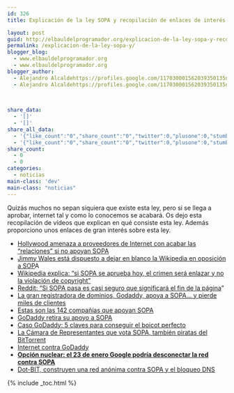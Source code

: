 ```yaml
---
id: 326
title: Explicación de la ley SOPA y recopilación de enlaces de interés

layout: post
guid: http://elbauldelprogramador.org/explicacion-de-la-ley-sopa-y-recopilacion-de-enlaces-de-interes/
permalink: /explicacion-de-la-ley-sopa-y/
blogger_blog:
  - www.elbauldelprogramador.org
  - www.elbauldelprogramador.org
blogger_author:
  - Alejandro Alcaldehttps://profiles.google.com/117030001562039350135noreply@blogger.com
  - Alejandro Alcaldehttps://profiles.google.com/117030001562039350135noreply@blogger.com

  
  
share_data:
  - '[]'
  - '[]'
share_all_data:
  - '{"like_count":"0","share_count":"0","twitter":0,"plusone":0,"stumble":0,"pinit":0,"count":0,"time":1333551742}'
  - '{"like_count":"0","share_count":"0","twitter":0,"plusone":0,"stumble":0,"pinit":0,"count":0,"time":1333551742}'
share_count:
  - 0
  - 0
categories:
  - noticias
main-class: 'dev'
main-class: "noticias"
---
```

Quizás muchos no sepan siquiera que existe esta ley, pero si se llega a aprobar, internet tal y como lo conocemos se acabará. Os dejo esta recopilación de vídeos que explican en qué consiste esta ley. Además proporciono unos enlaces de gran interés sobre esta ley.

<div style="text-align:center;">
  </p> 
  
  <p>
  </p>
  
  <p>
  </p>
</div>

  * <a target="_blank" href="http://alt1040.com/2011/11/hollywood-amenaza-a-proveedores-de-internet-con-acabar-las-relaciones-si-no-apoyan-sopa">Hollywood amenaza a proveedores de Internet con acabar las “relaciones” si no apoyan SOPA</a>
  * <a target="_blank" href="http://alt1040.com/2011/12/jimmy-wales-esta-dispuesto-a-dejar-en-blanco-la-wikipedia-en-oposicion-a-sopa">Jimmy Wales está dispuesto a dejar en blanco la Wikipedia en oposición a SOP</a>A
  * <a target="_blank" href="http://alt1040.com/2011/12/wikipedia-explica-si-sopa-se-acaba-aprobando-hoy-el-crimen-sera-enlazar-y-no-la-violacion-de-copyright">Wikipedia explica: “si SOPA se aprueba hoy, el crimen será enlazar y no la violación de copyright”</a>
  * <a target="_blank" href="http://alt1040.com/2011/12/reddit-si-sopa-pasa-es-casi-seguro-que-significara-el-fin-de-la-pagina">Reddit: “Si SOPA pasa es casi seguro que significará el fin de la página</a>”
  * <a target="_blank" href="http://alt1040.com/2011/12/la-gran-registradora-de-dominios-godaddy-apoya-a-sopa-y-pierde-miles-de-clientes">La gran registradora de dominios, Godaddy, apoya a SOPA… y pierde miles de clientes</a>
  * <a target="_blank" href="http://alt1040.com/2011/12/estas-son-las-142-companias-que-apoyan-sopa">Estas son las 142 compañías que apoyan SOPA</a>
  * <a target="_blank" href="http://alt1040.com/2011/12/godaddy-retira-su-apoyo-a-sopa">GoDaddy retira su apoyo a SOPA</a>
  * <a target="_blank" href="http://alt1040.com/2011/12/caso-godaddy-5-claves-para-conseguir-el-boicot-perfecto">Caso GoDaddy: 5 claves para conseguir el boicot perfecto</a>
  * <a target="_blank" href="http://alt1040.com/2011/12/la-camara-de-representantes-que-vota-sopa-tambien-piratas-del-bittorrent">La Cámara de Representantes que vota SOPA, también piratas del BitTorrent</a>
  * <a target="_blank" href="http://alt1040.com/2011/12/internet-contra-godaddy">Internet contra GoDaddy</a>
  * <a target="_blank" href="http://alt1040.com/2012/01/opcion-nuclear-el-23-de-enero-google-podria-desconectar-la-red-contra-sopa"><b>Opción nuclear: el 23 de enero Google podría desconectar la red contra SOPA</b></a>
  * <a target="_blank" href="http://alt1040.com/2011/11/dot-bit-proyecto-de-internet-anonima-contra-sopa-y-el-bloqueo-dns">Dot-BIT, construyen una red anónima contra SOPA y el bloqueo DNS</a>



{% include _toc.html %}
